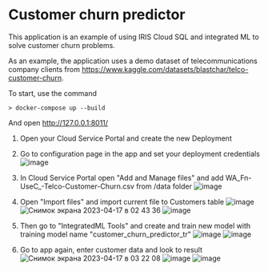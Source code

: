 # Customer churn predictor

This application is an example of using IRIS Cloud SQL and integrated ML to solve customer churn problems.

As an example, the application uses a demo dataset of telecommunications company clients from https://www.kaggle.com/datasets/blastchar/telco-customer-churn.

To start, use the command
```
> docker-compose up --build
```

And open http://127.0.0.1:8011/

1) Open your Cloud Service Portal and create the new Deployment
2) Go to configuration page in the app and set your deployment credentials
![image](https://user-images.githubusercontent.com/31770269/232352621-2189f369-c491-418d-896a-57bb9538c735.png)


3) In Cloud Service Portal open "Add and Manage files" and add WA_Fn-UseC_-Telco-Customer-Churn.csv from /data folder
![image](https://user-images.githubusercontent.com/31770269/232352511-976b63fb-9fc9-4ace-8938-c087447ed627.png)


4) Open "Import files" and import current file to Customers table
![image](https://user-images.githubusercontent.com/31770269/232352526-d56af072-15b4-4654-85a3-8646a6a77618.png)
![Снимок экрана 2023-04-17 в 02 43 36](https://user-images.githubusercontent.com/31770269/232352541-57ef8d19-081d-46df-8292-d29dd1c0155f.png)
![image](https://user-images.githubusercontent.com/31770269/232352545-8726ad39-13a5-4157-bbb7-c7b825ef0ccd.png)


5) Then go to "IntegratedML Tools" and create and train new model with training model name "customer_churn_predictor_tr"
![image](https://user-images.githubusercontent.com/31770269/232352580-422c66a8-7e42-4c73-bc46-38591742c27c.png)
![image](https://user-images.githubusercontent.com/31770269/232352595-49e7602b-4e30-4cff-a407-be2d4653e4d9.png)

5) Go to app again, enter customer data and look to result
![Снимок экрана 2023-04-17 в 03 22 08](https://user-images.githubusercontent.com/31770269/232352644-98643a63-6fb6-4e53-86e4-699dc4136a25.png)
![image](https://user-images.githubusercontent.com/31770269/232352657-84b2547b-8e9e-4bb5-84d3-63857a7f55b5.png)
![image](https://user-images.githubusercontent.com/31770269/232352676-873f29fa-6c0a-4965-ae98-b623a78f7829.png)


